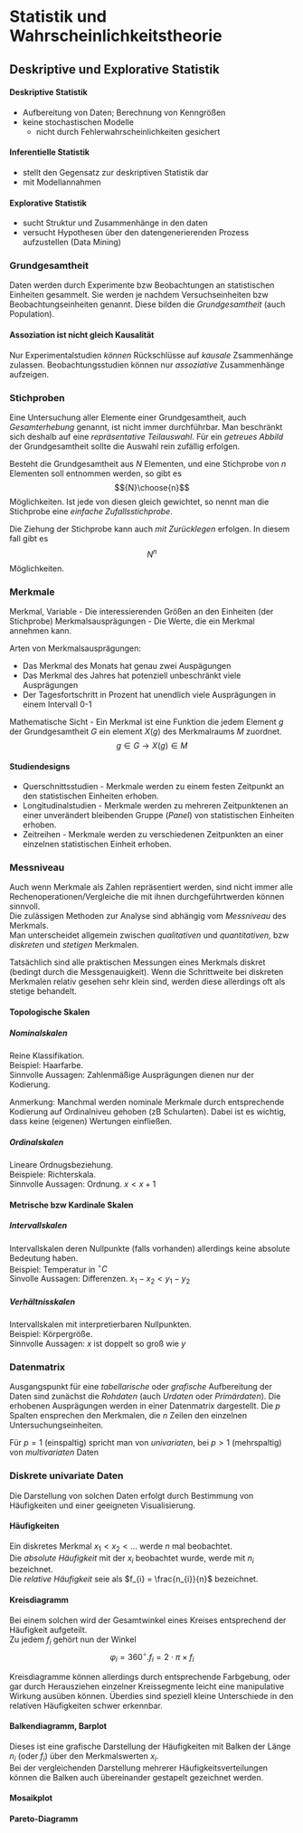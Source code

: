 # Statistik und Wahrscheinlichkeitstheorie

## Deskriptive und Explorative Statistik

#### Deskriptive Statistik 
* Aufbereitung von Daten; Berechnung von Kenngrößen
* keine stochastischen Modelle 
    * nicht durch Fehlerwahrscheinlichkeiten gesichert

#### Inferentielle Statistik 
* stellt den Gegensatz zur deskriptiven Statistik dar
* mit Modellannahmen

#### Explorative Statistik
* sucht Struktur und Zusammenhänge in den daten
* versucht Hypothesen über den datengenerierenden Prozess aufzustellen (Data Mining)

### Grundgesamtheit

Daten werden durch Experimente bzw Beobachtungen an statistischen Einheiten gesammelt. Sie werden je nachdem Versuchseinheiten bzw Beobachtungseinheiten genannt. Diese bilden die _Grundgesamtheit_ (auch Population).

#### Assoziation ist nicht gleich Kausalität

Nur Experimentalstudien _können_ Rückschlüsse auf _kausale_ Zsammenhänge zulassen. Beobachtungsstudien können nur _assoziative_ Zusammenhänge aufzeigen.

### Stichproben

Eine Untersuchung aller Elemente einer Grundgesamtheit, auch _Gesamterhebung_ genannt, ist nicht immer durchführbar. Man beschränkt sich deshalb auf eine _repräsentative Teilauswahl_. Für ein _getreues Abbild_ der Grundgesamtheit sollte die Auswahl rein zufällig erfolgen.

Besteht die Grundgesamtheit aus $N$ Elementen, und eine Stichprobe von $n$ Elementen soll entnommen werden, so gibt es $${N}\choose{n}$$ Möglichkeiten. Ist jede von diesen gleich gewichtet, so nennt man die Stichprobe eine _einfache Zufallsstichprobe_.

Die Ziehung der Stichprobe kann auch _mit Zurücklegen_ erfolgen. In diesem fall gibt es $$N^n$$ Möglichkeiten.

### Merkmale

Merkmal, Variable - Die interessierenden Größen an den Einheiten (der Stichprobe)
Merkmalsausprägungen - Die Werte, die ein Merkmal annehmen kann.

Arten von Merkmalsausprägungen:
* Das Merkmal des Monats hat genau zwei Auspägungen
* Das Merkmal des Jahres hat potenziell unbeschränkt viele Ausprägungen
* Der Tagesfortschritt in Prozent hat unendlich viele Ausprägungen in einem Intervall 0-1

Mathematische Sicht - Ein Merkmal ist eine Funktion die jedem Element $g$ der Grundgesamtheit $G$ ein element $X(g)$ des Merkmalraums $M$ zuordnet. $$g \in G \rightarrow X(g) \in M$$

#### Studiendesigns
* Querschnittsstudien - Merkmale werden zu einem festen Zeitpunkt an den statistischen Einheiten erhoben.
* Longitudinalstudien - Merkmale werden zu mehreren Zeitpunktenen an einer unverändert bleibenden Gruppe (_Panel_) von statistischen Einheiten erhoben.
* Zeitreihen - Merkmale werden zu verschiedenen Zeitpunkten an einer einzelnen statistischen Einheit erhoben.

### Messniveau

Auch wenn Merkmale als Zahlen repräsentiert werden, sind nicht immer alle Rechenoperationen/Vergleiche die mit ihnen durchgeführtwerden können sinnvoll.  
Die zulässigen Methoden zur Analyse sind abhängig vom _Messniveau_ des Merkmals.  
Man unterscheidet allgemein zwischen _qualitativen_ und _quantitativen_, bzw _diskreten_ und _stetigen_ Merkmalen.

Tatsächlich sind alle praktischen Messungen eines Merkmals diskret (bedingt durch die Messgenauigkeit).
Wenn die Schrittweite bei diskreten Merkmalen relativ gesehen sehr klein sind, werden diese allerdings oft als stetige behandelt.

#### Topologische Skalen
##### Nominalskalen 
Reine Klassifikation.  
Beispiel: Haarfarbe.  
Sinnvolle Aussagen: Zahlenmäßige Ausprägungen dienen nur der Kodierung.  
  
Anmerkung: Manchmal werden nominale Merkmale durch entsprechende Kodierung auf Ordinalniveu gehoben (zB Schularten). Dabei ist es wichtig, dass keine (eigenen) Wertungen einfließen.

##### Ordinalskalen
Lineare Ordnugsbeziehung.  
Beispiele: Richterskala.  
Sinnvolle Aussagen: Ordnung. $x < x+1$

#### Metrische bzw Kardinale Skalen
##### Intervallskalen
Intervallskalen deren Nullpunkte (falls vorhanden) allerdings keine absolute Bedeutung haben.  
Beispiel: Temperatur in $^{\circ}C$  
Sinvolle Aussagen: Differenzen. $x_{1}-x_{2} < y_{1}-y_{2}$

##### Verhältnisskalen
Intervallskalen mit interpretierbaren Nullpunkten.  
Beispiel: Körpergröße.  
Sinnvolle Aussagen: $x$ ist doppelt so groß wie $y$  

### Datenmatrix
Ausgangspunkt für eine _tabellarische_ oder _grafische_ Aufbereitung der Daten sind zunächst die _Rohdaten_ (auch _Urdaten_ oder _Primärdaten_). Die erhobenen Ausprägungen werden in einer Datenmatrix dargestellt. Die $p$ Spalten ensprechen den Merkmalen, die $n$ Zeilen den einzelnen Untersuchungseinheiten.  

Für $p = 1$ (einspaltig) spricht man von _univariaten_, bei $p > 1$ (mehrspaltig) von _multivariaten_ Daten

### Diskrete univariate Daten
Die Darstellung von solchen Daten erfolgt durch Bestimmung von Häufigkeiten und einer geeigneten Visualisierung.

#### Häufigkeiten
Ein diskretes Merkmal $x_{1} < x_{2} < ...$ werde $n$ mal beobachtet.  
Die _absolute Häufigkeit_ mit der $x_{i}$ beobachtet wurde, werde mit $n_{i}$ bezeichnet.  
Die _relative Häufigkeit_ seie als $f_{i} = \frac{n_{i}}{n}$ bezeichnet.

#### Kreisdiagramm
Bei einem solchen wird der Gesamtwinkel eines Kreises entsprechend der Häufigkeit aufgeteilt.  
Zu jedem $f_{i}$ gehört nun der Winkel $$\varphi_{i} = 360^{\circ} . f_{i} = 2 \cdot \pi \times f_{i}$$

Kreisdiagramme können allerdings durch entsprechende Farbgebung, oder gar durch Herausziehen einzelner Kreissegmente leicht eine manipulative Wirkung ausüben können. Überdies sind speziell kleine Unterschiede in den relativen Häufigkeiten schwer erkennbar.

#### Balkendiagramm, Barplot
Dieses ist eine grafische Darstellung der Häufigkeiten mit Balken der Länge $n_{i}$ (oder $f_{i}$) über den Merkmalswerten $x_{i}$.  
Bei der vergleichenden Darstellung mehrerer Häufigkeitsverteilungen können die Balken auch übereinander gestapelt gezeichnet werden.

#### Mosaikplot

#### Pareto-Diagramm



